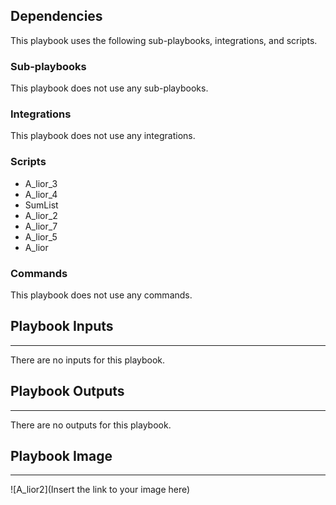 

## Dependencies
This playbook uses the following sub-playbooks, integrations, and scripts.

### Sub-playbooks
This playbook does not use any sub-playbooks.

### Integrations
This playbook does not use any integrations.

### Scripts
* A_lior_3
* A_lior_4
* SumList
* A_lior_2
* A_lior_7
* A_lior_5
* A_lior

### Commands
This playbook does not use any commands.

## Playbook Inputs
---
There are no inputs for this playbook.

## Playbook Outputs
---
There are no outputs for this playbook.

## Playbook Image
---
![A_lior2](Insert the link to your image here)